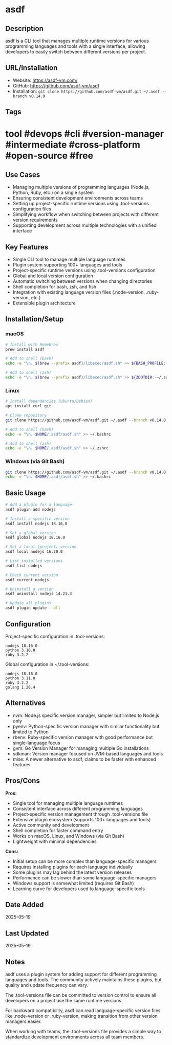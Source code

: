 # asdf

## Description

asdf is a CLI tool that manages multiple runtime versions for various programming languages and tools with a single interface, allowing developers to easily switch between different versions per project.

## URL/Installation

- Website: <https://asdf-vm.com/>
- GitHub: <https://github.com/asdf-vm/asdf>
- Installation: `git clone https://github.com/asdf-vm/asdf.git ~/.asdf --branch v0.14.0`

## Tags

# tool #devops #cli #version-manager #intermediate #cross-platform #open-source #free

## Use Cases

- Managing multiple versions of programming languages (Node.js, Python, Ruby, etc.) on a single system
- Ensuring consistent development environments across teams
- Setting up project-specific runtime versions using .tool-versions configuration files
- Simplifying workflow when switching between projects with different version requirements
- Supporting development across multiple technologies with a unified interface

## Key Features

- Single CLI tool to manage multiple language runtimes
- Plugin system supporting 100+ languages and tools
- Project-specific runtime versions using .tool-versions configuration
- Global and local version configuration
- Automatic switching between versions when changing directories
- Shell completion for bash, zsh, and fish
- Integration with existing language version files (.node-version, .ruby-version, etc.)
- Extensible plugin architecture

## Installation/Setup

### macOS

```bash
# Install with Homebrew
brew install asdf

# Add to shell (bash)
echo -e "\n. $(brew --prefix asdf)/libexec/asdf.sh" >> ${BASH_PROFILE:-~/.bash_profile}

# Add to shell (zsh)
echo -e "\n. $(brew --prefix asdf)/libexec/asdf.sh" >> ${ZDOTDIR:-~/.zshrc}
```

### Linux

```bash
# Install dependencies (Ubuntu/Debian)
apt install curl git

# Clone repository
git clone https://github.com/asdf-vm/asdf.git ~/.asdf --branch v0.14.0

# Add to shell (bash)
echo -e "\n. $HOME/.asdf/asdf.sh" >> ~/.bashrc

# Add to shell (zsh)
echo -e "\n. $HOME/.asdf/asdf.sh" >> ~/.zshrc
```

### Windows (via Git Bash)

```bash
git clone https://github.com/asdf-vm/asdf.git ~/.asdf --branch v0.14.0
echo -e "\n. $HOME/.asdf/asdf.sh" >> ~/.bashrc
```

## Basic Usage

```bash
# Add a plugin for a language
asdf plugin add nodejs

# Install a specific version
asdf install nodejs 18.16.0

# Set a global version
asdf global nodejs 18.16.0

# Set a local (project) version
asdf local nodejs 16.20.0

# List installed versions
asdf list nodejs

# Check current version
asdf current nodejs

# Uninstall a version
asdf uninstall nodejs 14.21.3

# Update all plugins
asdf plugin update --all
```

## Configuration

Project-specific configuration in .tool-versions:

```
nodejs 18.16.0
python 3.10.0
ruby 3.2.2
```

Global configuration in ~/.tool-versions:

```
nodejs 18.16.0
python 3.11.0
ruby 3.2.2
golang 1.20.4
```

## Alternatives

- nvm: Node.js specific version manager, simpler but limited to Node.js only
- pyenv: Python-specific version manager with similar functionality but limited to Python
- rbenv: Ruby-specific version manager with good performance but single-language focus
- gvm: Go Version Manager for managing multiple Go installations
- sdkman: Version manager focused on JVM-based languages and tools
- mise: A newer alternative to asdf, claims to be faster with enhanced features

## Pros/Cons

**Pros:**

- Single tool for managing multiple language runtimes
- Consistent interface across different programming languages
- Project-specific version management through .tool-versions file
- Extensive plugin ecosystem (supports 100+ languages and tools)
- Active community and development
- Shell completion for faster command entry
- Works on macOS, Linux, and Windows (via Git Bash)
- Lightweight with minimal dependencies

**Cons:**

- Initial setup can be more complex than language-specific managers
- Requires installing plugins for each language individually
- Some plugins may lag behind the latest version releases
- Performance can be slower than some language-specific managers
- Windows support is somewhat limited (requires Git Bash)
- Learning curve for developers used to language-specific tools

## Date Added

2025-05-19

## Last Updated

2025-05-19

## Notes

asdf uses a plugin system for adding support for different programming languages and tools. The community actively maintains these plugins, but quality and update frequency can vary.

The .tool-versions file can be committed to version control to ensure all developers on a project use the same runtime versions.

For backward compatibility, asdf can read language-specific version files like .node-version or .ruby-version, making transition from other version managers easier.

When working with teams, the .tool-versions file provides a simple way to standardize development environments across all team members.
